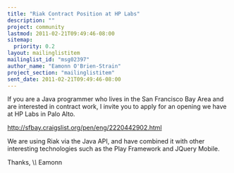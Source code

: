 ```yaml
---
title: "Riak Contract Position at HP Labs"
description: ""
project: community
lastmod: 2011-02-21T09:49:46-08:00
sitemap:
  priority: 0.2
layout: mailinglistitem
mailinglist_id: "msg02397"
author_name: "Eamonn O'Brien-Strain"
project_section: "mailinglistitem"
sent_date: 2011-02-21T09:49:46-08:00
---
```



If you are a Java programmer who lives in the San Francisco Bay Area and 
are interested in contract work, I invite you to apply for an opening we 
have at HP Labs in Palo Alto.


http://sfbay.craigslist.org/pen/eng/2220442902.html

We are using Riak via the Java API, and have combined it with other 
interesting technologies such as the Play Framework and JQuery Mobile.


Thanks,
\\_\\_
Eamonn

